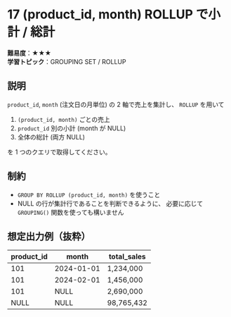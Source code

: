 # 17 (product_id, month) ROLLUP で小計 / 総計

**難易度**：★★★  
**学習トピック**：GROUPING SET / ROLLUP

## 説明
`product_id`, `month` (注文日の月単位) の 2 軸で売上を集計し、
`ROLLUP` を用いて

1. `(product_id, month)` ごとの売上
2. `product_id` 別の小計 (month が NULL)
3. 全体の総計 (両方 NULL)

を 1 つのクエリで取得してください。

## 制約
* `GROUP BY ROLLUP (product_id, month)` を使うこと
* NULL の行が集計行であることを判断できるように、
  必要に応じて `GROUPING()` 関数を使っても構いません

## 想定出力例（抜粋）

| product_id | month      | total_sales |
|------------|-----------|-------------|
|        101 | 2024-01-01 |   1,234,000 |
|        101 | 2024-02-01 |   1,456,000 |
|        101 | NULL       |   2,690,000 | ← 小計
|       NULL | NULL       |  98,765,432 | ← 総計
